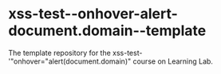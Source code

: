# xss-test--onhover-alert-document.domain--template
The template repository for the xss-test-'"onhover="alert(document.domain)" course on Learning Lab.

